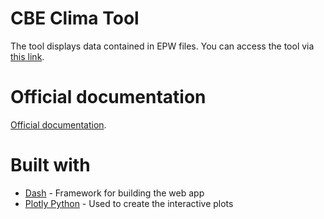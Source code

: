 # CBE Clima Tool

The tool displays data contained in EPW files. You can access the tool via [this link](https://clima.cbe.berkeley.edu). 

# Official documentation

[Official documentation](https://center-for-the-built-environment.gitbook.io/clima/).

# Built with

* [Dash](https://plotly.com/dash/) - Framework for building the web app
* [Plotly Python](https://plotly.com/python/) - Used to create the interactive plots 

